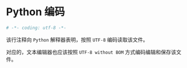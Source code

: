 # Python 编码


```python
# -*- coding: utf-8 -*-
```

该行注释向 `Python` 解释器表明，按照 `UTF-8` 编码读取该文件。

对应的，文本编辑器也应该按照 `UTF-8 without BOM` 方式编码编辑和保存该文件。

